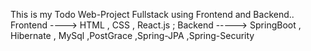 This is my Todo Web-Project Fullstack
using Frontend and Backend..
Frontend ----> HTML , CSS , React.js ;
Backend -----> SpringBoot , Hibernate , MySql ,PostGrace ,Spring-JPA ,Spring-Security

